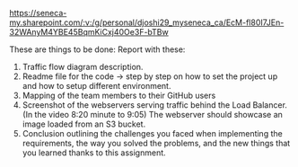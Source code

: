 https://seneca-my.sharepoint.com/:v:/g/personal/djoshi29_myseneca_ca/EcM-fl80I7JEn-32WAnyM4YBE45BqmKiCxj40Oe3F-bTBw

These are things to be done:
Report with these:
1. Traffic flow diagram description.
2. Readme file for the code -> step by step on how to set the project up and how to setup different environment.
3. Mapping of the team members to their GitHub users 
4. Screenshot of the webservers serving traffic behind the Load Balancer.  (In the video 8:20 minute to 9:05)
The webserver should showcase an image loaded from an S3 bucket. 
5. Conclusion outlining the challenges you faced when implementing the requirements, the way you solved the problems, and the new things that you learned thanks to this assignment.